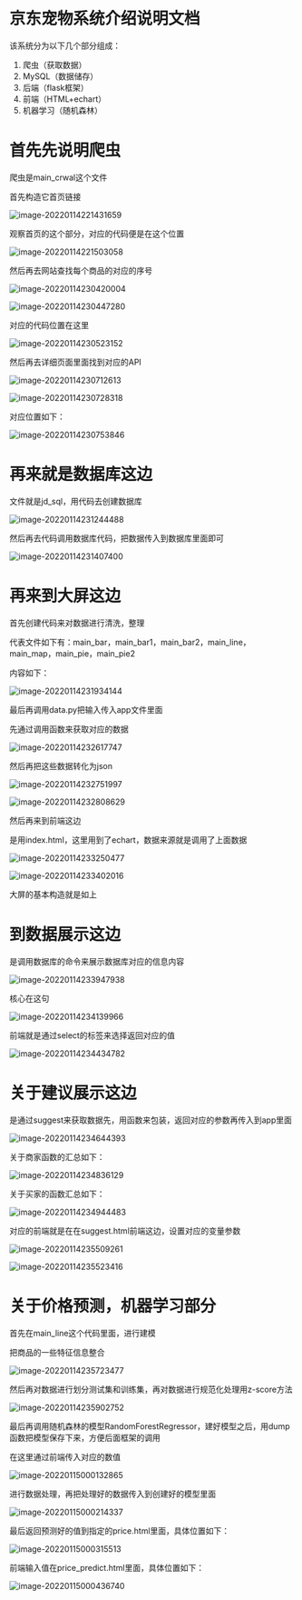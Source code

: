 # 京东宠物系统介绍说明文档

该系统分为以下几个部分组成：

1. 爬虫（获取数据）
2. MySQL（数据储存）
3. 后端（flask框架）
4. 前端（HTML+echart）
5. 机器学习（随机森林）



# 首先先说明爬虫

爬虫是main_crwal这个文件

首先构造它首页链接

![image-20220114221431659](https://cdn.jsdelivr.net/gh/13060923171/images@main/img/image-20220114221431659.png)

观察首页的这个部分，对应的代码便是在这个位置

![image-20220114221503058](https://cdn.jsdelivr.net/gh/13060923171/images@main/img/image-20220114221503058.png)



然后再去网站查找每个商品的对应的序号

![image-20220114230420004](https://cdn.jsdelivr.net/gh/13060923171/images@main/img/image-20220114230420004.png)

![image-20220114230447280](https://cdn.jsdelivr.net/gh/13060923171/images@main/img/image-20220114230447280.png)

对应的代码位置在这里

![image-20220114230523152](https://cdn.jsdelivr.net/gh/13060923171/images@main/img/image-20220114230523152.png)

然后再去详细页面里面找到对应的API

![image-20220114230712613](https://cdn.jsdelivr.net/gh/13060923171/images@main/img/image-20220114230712613.png)

![image-20220114230728318](https://cdn.jsdelivr.net/gh/13060923171/images@main/img/image-20220114230728318.png)

对应位置如下：

![image-20220114230753846](https://cdn.jsdelivr.net/gh/13060923171/images@main/img/image-20220114230753846.png)





# 再来就是数据库这边

文件就是jd_sql，用代码去创建数据库

![image-20220114231244488](https://cdn.jsdelivr.net/gh/13060923171/images@main/img/image-20220114231244488.png)

然后再去代码调用数据库代码，把数据传入到数据库里面即可

![image-20220114231407400](https://cdn.jsdelivr.net/gh/13060923171/images@main/img/image-20220114231407400.png)





# 再来到大屏这边

首先创建代码来对数据进行清洗，整理

代表文件如下有：main_bar，main_bar1，main_bar2，main_line，main_map，main_pie，main_pie2

内容如下：

![image-20220114231934144](https://cdn.jsdelivr.net/gh/13060923171/images@main/img/image-20220114231934144.png)



最后再调用data.py把输入传入app文件里面

先通过调用函数来获取对应的数据

![image-20220114232617747](https://cdn.jsdelivr.net/gh/13060923171/images@main/img/image-20220114232617747.png)

然后再把这些数据转化为json

![image-20220114232751997](https://cdn.jsdelivr.net/gh/13060923171/images@main/img/image-20220114232751997.png)

![image-20220114232808629](https://cdn.jsdelivr.net/gh/13060923171/images@main/img/image-20220114232808629.png)



然后再来到前端这边

是用index.html，这里用到了echart，数据来源就是调用了上面数据

![image-20220114233250477](https://cdn.jsdelivr.net/gh/13060923171/images@main/img/image-20220114233250477.png)



![image-20220114233402016](https://cdn.jsdelivr.net/gh/13060923171/images@main/img/image-20220114233402016.png)

大屏的基本构造就是如上



# 到数据展示这边

是调用数据库的命令来展示数据库对应的信息内容

![image-20220114233947938](https://cdn.jsdelivr.net/gh/13060923171/images@main/img/image-20220114233947938.png)

核心在这句

![image-20220114234139966](https://cdn.jsdelivr.net/gh/13060923171/images@main/img/image-20220114234139966.png)

前端就是通过select的标签来选择返回对应的值

![image-20220114234434782](https://cdn.jsdelivr.net/gh/13060923171/images@main/img/image-20220114234434782.png)



# 关于建议展示这边

是通过suggest来获取数据先，用函数来包装，返回对应的参数再传入到app里面

![image-20220114234644393](https://cdn.jsdelivr.net/gh/13060923171/images@main/img/image-20220114234644393.png)

关于商家函数的汇总如下：

![image-20220114234836129](https://cdn.jsdelivr.net/gh/13060923171/images@main/img/image-20220114234836129.png)

关于买家的函数汇总如下：

![image-20220114234944483](https://cdn.jsdelivr.net/gh/13060923171/images@main/img/image-20220114234944483.png)



对应的前端就是在在suggest.html前端这边，设置对应的变量参数

![image-20220114235509261](https://cdn.jsdelivr.net/gh/13060923171/images@main/img/image-20220114235509261.png)

![image-20220114235523416](https://cdn.jsdelivr.net/gh/13060923171/images@main/img/image-20220114235523416.png)





# 关于价格预测，机器学习部分

首先在main_line这个代码里面，进行建模

把商品的一些特征信息整合

![image-20220114235723477](https://cdn.jsdelivr.net/gh/13060923171/images@main/img/image-20220114235723477.png)

然后再对数据进行划分测试集和训练集，再对数据进行规范化处理用z-score方法

![image-20220114235902752](https://cdn.jsdelivr.net/gh/13060923171/images@main/img/image-20220114235902752.png)

最后再调用随机森林的模型RandomForestRegressor，建好模型之后，用dump函数把模型保存下来，方便后面框架的调用

在这里通过前端传入对应的数值

![image-20220115000132865](https://cdn.jsdelivr.net/gh/13060923171/images@main/img/image-20220115000132865.png)



进行数据处理，再把处理好的数据传入到创建好的模型里面

![image-20220115000214337](https://cdn.jsdelivr.net/gh/13060923171/images@main/img/image-20220115000214337.png)

最后返回预测好的值到指定的price.html里面，具体位置如下：

![image-20220115000315513](https://cdn.jsdelivr.net/gh/13060923171/images@main/img/image-20220115000315513.png)



前端输入值在price_predict.html里面，具体位置如下：

![image-20220115000436740](https://cdn.jsdelivr.net/gh/13060923171/images@main/img/image-20220115000436740.png)


